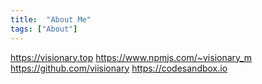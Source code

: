 ```yaml
---
title:  "About Me"
tags: ["About"]
---
```



https://visionary.top
https://www.npmjs.com/~visionary_m
https://github.com/viisionary
https://codesandbox.io